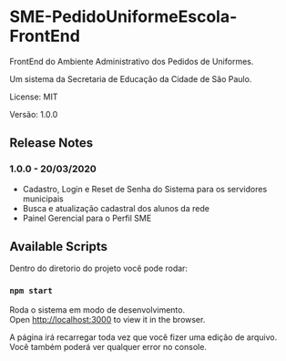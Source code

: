 # SME-PedidoUniformeEscola-FrontEnd

FrontEnd do Ambiente Administrativo dos Pedidos de Uniformes. 

Um sistema da Secretaria de Educação da Cidade de São Paulo.

License: MIT

Versão: 1.0.0

## Release Notes ##

### 1.0.0 - 20/03/2020
* Cadastro, Login e Reset de Senha do Sistema para os servidores municipais
* Busca e atualização cadastral dos alunos da rede
* Painel Gerencial para o Perfil SME


## Available Scripts

Dentro do diretorio do projeto você pode rodar:

### `npm start`

Roda o sistema em modo de desenvolvimento.<br>
Open [http://localhost:3000](http://localhost:3000) to view it in the browser.

A página irá recarregar toda vez que você fizer uma edição de arquivo.<br>
Você também poderá ver qualquer error no console.

